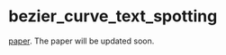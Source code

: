 # bezier_curve_text_spotting

[paper](https://arxiv.org/abs/2002.10200). The paper will be updated soon.
